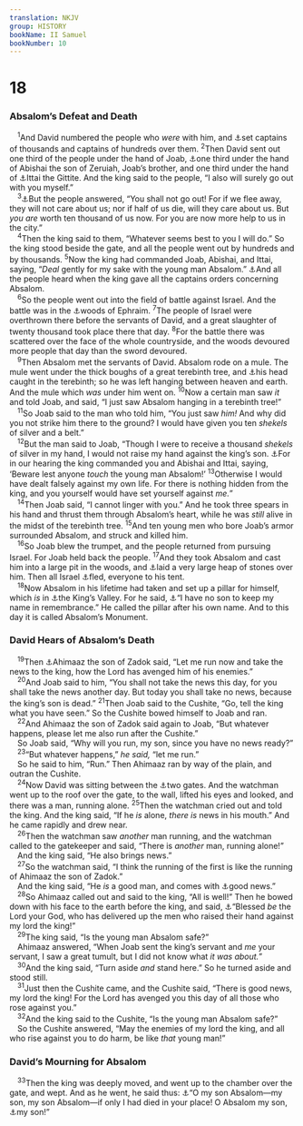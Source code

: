 ```yaml
---
translation: NKJV
group: HISTORY
bookName: II Samuel 
bookNumber: 10
---
```


<div class="title"><h1>18</h1><h3>Absalom’s Defeat and Death</h3></div>
<span class="verse 2sa_18_1"> <sup>1</sup>And David numbered the people who <i>were</i> with him, and <a data-toggle="tooltip" data-placement="bottom" title="2 Sam. 16:2, 14">⚓</a>set captains of thousands and captains of hundreds over them. </span>
<span class="verse 2sa_18_2"><sup>2</sup>Then David sent out one third of the people under the hand of Joab, <a data-toggle="tooltip" data-placement="bottom" title="Ex. 18:25; Num. 31:14; 1 Sam. 22:7">⚓</a>one third under the hand of Abishai the son of Zeruiah, Joab’s brother, and one third under the hand of <a data-toggle="tooltip" data-placement="bottom" title="Judg. 7:16; 1 Sam. 11:11">⚓</a>Ittai the Gittite. And the king said to the people, “I also will surely go out with you myself.”<br/></span>
<span class="verse 2sa_18_3"> <sup>3</sup><a data-toggle="tooltip" data-placement="bottom" title="2 Sam. 15:19–22">⚓</a>But the people answered, “You shall not go out! For if we flee away, they will not care about us; nor if half of us die, will they care about us. But <i>you</i> <i>are</i> worth ten thousand of us now. For you are now more help to us in the city.”<br/></span>
<span class="verse 2sa_18_4"> <sup>4</sup>Then the king said to them, “Whatever seems best to you I will do.” So the king stood beside the gate, and all the people went out by hundreds and by thousands. </span>
<span class="verse 2sa_18_5"><sup>5</sup>Now the king had commanded Joab, Abishai, and Ittai, saying, “<i>Deal</i> gently for my sake with the young man Absalom.” <a data-toggle="tooltip" data-placement="bottom" title="2 Sam. 21:17">⚓</a>And all the people heard when the king gave all the captains orders concerning Absalom.<br/></span>
<span class="verse 2sa_18_6"> <sup>6</sup>So the people went out into the field of battle against Israel. And the battle was in the <a data-toggle="tooltip" data-placement="bottom" title="2 Sam. 18:12">⚓</a>woods of Ephraim. </span>
<span class="verse 2sa_18_7"><sup>7</sup>The people of Israel were overthrown there before the servants of David, and a great slaughter of twenty thousand took place there that day. </span>
<span class="verse 2sa_18_8"><sup>8</sup>For the battle there was scattered over the face of the whole countryside, and the woods devoured more people that day than the sword devoured.<br/></span>
<span class="verse 2sa_18_9"> <sup>9</sup>Then Absalom met the servants of David. Absalom rode on a mule. The mule went under the thick boughs of a great terebinth tree, and <a data-toggle="tooltip" data-placement="bottom" title="Josh. 17:15, 18; 2 Sam. 17:26">⚓</a>his head caught in the terebinth; so he was left hanging between heaven and earth. And the mule which <i>was</i> under him went on. </span>
<span class="verse 2sa_18_10"><sup>10</sup>Now a certain man saw <i>it</i> and told Joab, and said, “I just saw Absalom hanging in a terebinth tree!”<br/></span>
<span class="verse 2sa_18_11"> <sup>11</sup>So Joab said to the man who told him, “You just saw <i>him!</i> And why did you not strike him there to the ground? I would have given you ten <i>shekels</i> of silver and a belt.”<br/></span>
<span class="verse 2sa_18_12"> <sup>12</sup>But the man said to Joab, “Though I were to receive a thousand <i>shekels</i> of silver in my hand, I would not raise my hand against the king’s son. <a data-toggle="tooltip" data-placement="bottom" title="2 Sam. 14:26">⚓</a>For in our hearing the king commanded you and Abishai and Ittai, saying, ‘Beware lest anyone <i>touch</i> the young man Absalom!’ </span>
<span class="verse 2sa_18_13"><sup>13</sup>Otherwise I would have dealt falsely against my own life. For there is nothing hidden from the king, and you yourself would have set yourself against <i>me.</i>”<br/></span>
<span class="verse 2sa_18_14"> <sup>14</sup>Then Joab said, “I cannot linger with you.” And he took three spears in his hand and thrust them through Absalom’s heart, while he was <i>still</i> alive in the midst of the terebinth tree. </span>
<span class="verse 2sa_18_15"><sup>15</sup>And ten young men who bore Joab’s armor surrounded Absalom, and struck and killed him.<br/></span>
<span class="verse 2sa_18_16"> <sup>16</sup>So Joab blew the trumpet, and the people returned from pursuing Israel. For Joab held back the people. </span>
<span class="verse 2sa_18_17"><sup>17</sup>And they took Absalom and cast him into a large pit in the woods, and <a data-toggle="tooltip" data-placement="bottom" title="2 Sam. 18:5">⚓</a>laid a very large heap of stones over him. Then all Israel <a data-toggle="tooltip" data-placement="bottom" title="Deut. 21:20, 21; Josh. 7:26; 8:29">⚓</a>fled, everyone to his tent.<br/></span>
<span class="verse 2sa_18_18"> <sup>18</sup>Now Absalom in his lifetime had taken and set up a pillar for himself, which <i>is</i> in <a data-toggle="tooltip" data-placement="bottom" title="2 Sam. 19:8; 20:1, 22">⚓</a>the King’s Valley. For he said, <a data-toggle="tooltip" data-placement="bottom" title="Gen. 14:17">⚓</a>“I have no son to keep my name in remembrance.” He called the pillar after his own name. And to this day it is called Absalom’s Monument.<br/></span>
<div class="title"><h3>David Hears of Absalom’s Death</h3></div>
<span class="verse 2sa_18_19"> <sup>19</sup>Then <a data-toggle="tooltip" data-placement="bottom" title="2 Sam. 14:27">⚓</a>Ahimaaz the son of Zadok said, “Let me run now and take the news to the king, how the Lord has avenged him of his enemies.”<br/></span>
<span class="verse 2sa_18_20"> <sup>20</sup>And Joab said to him, “You shall not take the news this day, for you shall take the news another day. But today you shall take no news, because the king’s son is dead.” </span>
<span class="verse 2sa_18_21"><sup>21</sup>Then Joab said to the Cushite, “Go, tell the king what you have seen.” So the Cushite bowed himself to Joab and ran.<br/></span>
<span class="verse 2sa_18_22"> <sup>22</sup>And Ahimaaz the son of Zadok said again to Joab, “But whatever happens, please let me also run after the Cushite.”<br/> So Joab said, “Why will you run, my son, since you have no news ready?”<br/></span>
<span class="verse 2sa_18_23"> <sup>23</sup>“But whatever happens,” <i>he</i> <i>said,</i> “let me run.”<br/> So he said to him, “Run.” Then Ahimaaz ran by way of the plain, and outran the Cushite.<br/></span>
<span class="verse 2sa_18_24"> <sup>24</sup>Now David was sitting between the <a data-toggle="tooltip" data-placement="bottom" title="2 Sam. 15:36; 17:17">⚓</a>two gates. And the watchman went up to the roof over the gate, to the wall, lifted his eyes and looked, and there was a man, running alone. </span>
<span class="verse 2sa_18_25"><sup>25</sup>Then the watchman cried out and told the king. And the king said, “If he <i>is</i> alone, <i>there</i> <i>is</i> news in his mouth.” And he came rapidly and drew near.<br/></span>
<span class="verse 2sa_18_26"> <sup>26</sup>Then the watchman saw <i>another</i> man running, and the watchman called to the gatekeeper and said, “There is <i>another</i> man, running alone!”<br/> And the king said, “He also brings news.”<br/></span>
<span class="verse 2sa_18_27"> <sup>27</sup>So the watchman said, “I think the running of the first is like the running of Ahimaaz the son of Zadok.”<br/> And the king said, “He <i>is</i> a good man, and comes with <a data-toggle="tooltip" data-placement="bottom" title="Judg. 5:11; 2 Sam. 13:34; 2 Kin. 9:17">⚓</a>good news.”<br/></span>
<span class="verse 2sa_18_28"> <sup>28</sup>So Ahimaaz called out and said to the king, “All is well!” Then he bowed down with his face to the earth before the king, and said, <a data-toggle="tooltip" data-placement="bottom" title="1 Kin. 1:42">⚓</a>“Blessed <i>be</i> the Lord your God, who has delivered up the men who raised their hand against my lord the king!”<br/></span>
<span class="verse 2sa_18_29"> <sup>29</sup>The king said, “Is the young man Absalom safe?”<br/> Ahimaaz answered, “When Joab sent the king’s servant and <i>me</i> your servant, I saw a great tumult, but I did not know what <i>it</i> <i>was</i> <i>about.</i>”<br/></span>
<span class="verse 2sa_18_30"> <sup>30</sup>And the king said, “Turn aside <i>and</i> stand here.” So he turned aside and stood still.<br/></span>
<span class="verse 2sa_18_31"> <sup>31</sup>Just then the Cushite came, and the Cushite said, “There is good news, my lord the king! For the Lord has avenged you this day of all those who rose against you.”<br/></span>
<span class="verse 2sa_18_32"> <sup>32</sup>And the king said to the Cushite, “Is the young man Absalom safe?”<br/> So the Cushite answered, “May the enemies of my lord the king, and all who rise against you to do harm, be like <i>that</i> young man!”<br/></span>
<div class="title"><h3>David’s Mourning for Absalom</h3></div>
<span class="verse 2sa_18_33"> <sup>33</sup>Then the king was deeply moved, and went up to the chamber over the gate, and wept. And as he went, he said thus: <a data-toggle="tooltip" data-placement="bottom" title="2 Sam. 16:12">⚓</a>“O my son Absalom—my son, my son Absalom—if only I had died in your place! O Absalom my son, <a data-toggle="tooltip" data-placement="bottom" title="2 Sam. 12:10">⚓</a>my son!”<br/></span>
